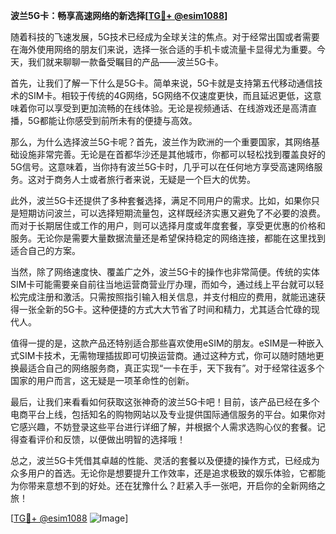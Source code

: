 **波兰5G卡：畅享高速网络的新选择[[TG💪+ @esim1088](https://t.me/s/esim1088)]**

随着科技的飞速发展，5G技术已经成为全球关注的焦点。对于经常出国或者需要在海外使用网络的朋友们来说，选择一张合适的手机卡或流量卡显得尤为重要。今天，我们就来聊聊一款备受瞩目的产品——波兰5G卡。

首先，让我们了解一下什么是5G卡。简单来说，5G卡就是支持第五代移动通信技术的SIM卡。相较于传统的4G网络，5G网络不仅速度更快，而且延迟更低，这意味着你可以享受到更加流畅的在线体验。无论是视频通话、在线游戏还是高清直播，5G都能让你感受到前所未有的便捷与高效。

那么，为什么选择波兰5G卡呢？首先，波兰作为欧洲的一个重要国家，其网络基础设施非常完善。无论是在首都华沙还是其他城市，你都可以轻松找到覆盖良好的5G信号。这意味着，当你持有波兰5G卡时，几乎可以在任何地方享受高速网络服务。这对于商务人士或者旅行者来说，无疑是一个巨大的优势。

此外，波兰5G卡还提供了多种套餐选择，满足不同用户的需求。比如，如果你只是短期访问波兰，可以选择短期流量包，这样既经济实惠又避免了不必要的浪费。而对于长期居住或工作的用户，则可以选择月度或年度套餐，享受更优惠的价格和服务。无论你是需要大量数据流量还是希望保持稳定的网络连接，都能在这里找到适合自己的方案。

当然，除了网络速度快、覆盖广之外，波兰5G卡的操作也非常简便。传统的实体SIM卡可能需要亲自前往当地运营商营业厅办理，而如今，通过线上平台就可以轻松完成注册和激活。只需按照指引输入相关信息，并支付相应的费用，就能迅速获得一张全新的5G卡。这种便捷的方式大大节省了时间和精力，尤其适合忙碌的现代人。

值得一提的是，这款产品还特别适合那些喜欢使用eSIM的朋友。eSIM是一种嵌入式SIM卡技术，无需物理插拔即可切换运营商。通过这种方式，你可以随时随地更换最适合自己的网络服务商，真正实现“一卡在手，天下我有”。对于经常往返多个国家的用户而言，这无疑是一项革命性的创新。

最后，让我们来看看如何获取这张神奇的波兰5G卡吧！目前，该产品已经在多个电商平台上线，包括知名的购物网站以及专业提供国际通信服务的平台。如果你对它感兴趣，不妨登录这些平台进行详细了解，并根据个人需求选购心仪的套餐。记得查看评价和反馈，以便做出明智的选择哦！

总之，波兰5G卡凭借其卓越的性能、灵活的套餐以及便捷的操作方式，已经成为众多用户的首选。无论你是想要提升工作效率，还是追求极致的娱乐体验，它都能为你带来意想不到的好处。还在犹豫什么？赶紧入手一张吧，开启你的全新网络之旅！

[[TG💪+ @esim1088](https://t.me/s/esim1088) ![Image](https://i.postimg.cc/4NQfJmqS/Snipaste-2025-05-13-00-14-12.png)]
